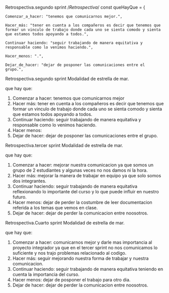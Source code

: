 Retrospectiva.segundo sprint
/*Retrospectiva*/
const queHayQue = {

    Comenzar_a_hacer: "tenemos que comunicarnos mejor.",

    Hacer_más: "tener en cuenta a los compañeros es decir que tenemos que formar un vinculo de trabajo donde cada uno se sienta comodo y sienta que estamos todos apoyando a todos.",

    Continuar haciendo: "seguir trabajando de manera equitativa y responsable como lo venimos haciendo.",

    Hacer_menos: ".",

    Dejar_de_hacer: "dejar de posponer las comunicaciones entre el grupo.",

Retrospectiva.segundo sprint
Modalidad de estrella de mar.

que hay que:
1. Comenzar a hacer: tenemos que comunicarnos mejor 
2. Hacer más: tener en cuenta a los compañeros es decir que tenemos que formar un vinculo de trabajo donde cada uno se sienta comodo y sienta que estamos todos apoyando a todos.
3. Continuar haciendo: seguir trabajando de manera equitativa y responsable como lo venimos haciendo.
4. Hacer menos: 
5. Dejar de hacer: dejar de posponer las comunicaciones entre el grupo.



Retrospectiva.tercer sprint
Modalidad de estrella de mar.

que hay que:
1. Comenzar a hacer: mejorar nuestra comunicacion ya que somos un grupo de 2 estudiantes y algunas veces no nos damos ni la hora. 
2. Hacer más: mejorar la manera de trabajar en equipo ya que solo somos dos integrantes.
3. Continuar haciendo: seguir trabajando de manera equitativa reflexionando lo importante del curso y lo que puede influir en nuestro futuro.
4. Hacer menos: dejar de perder la costumbre de leer documentacion referida a los temas que vemos en clase.
5. Dejar de hacer: dejar de perder la comunicacion entre noosotros.


Retrospectiva.Cuarto sprint
Modalidad de estrella de mar.

que hay que:
1. Comenzar a hacer: comunicarnos mejor y darle mas importancia al proyecto integrador ya que en el tercer sprint no nos comunicamos lo suficiente y nos trajo problemas relacionado al codigo. 
2. Hacer más: seguir mejorando nuestra forma de trabajar y nuestra comunicacion.
3. Continuar haciendo: seguir trabajando de manera equitativa teniendo en cuenta la importancia del curso.
4. Hacer menos: dejar de posponer el trabajo para otro dia.
5. Dejar de hacer: dejar de perder la comunicacion entre noosotros.

